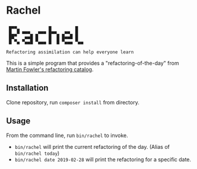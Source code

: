 # Rachel

```
 ▄▄▄            ▄         ▄
 █  █ ▄▄▄   ▄▄▄ █▄▄   ▄▄  █
 ██▀   ▄▄█ █    █  █ █▄▄█ █
 █ ▀▄ ▀▄▄█ ▀▄▄▄ █  █ ▀▄▄▄ ▀▄▄

Refactoring assimilation can help everyone learn
```

This is a simple program that provides a "refactoring-of-the-day" from [Martin Fowler's refactoring catalog](https://refactoring.com/catalog/).

## Installation

Clone repository, run `composer install` from directory.

## Usage

From the command line, run `bin/rachel` to invoke.

- `bin/rachel` will print the current refactoring of the day. (Alias of `bin/rachel today`)
- `bin/rachel date 2019-02-28` will print the refactoring for a specific date.
